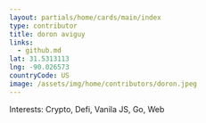 ```yaml
---
layout: partials/home/cards/main/index
type: contributor
title: doron aviguy
links:
  - github.md
lat: 31.5313113
lng: -90.026573
countryCode: US
image: /assets/img/home/contributors/doron.jpeg
---
```


Interests: Crypto, Defi, Vanila JS, Go, Web
